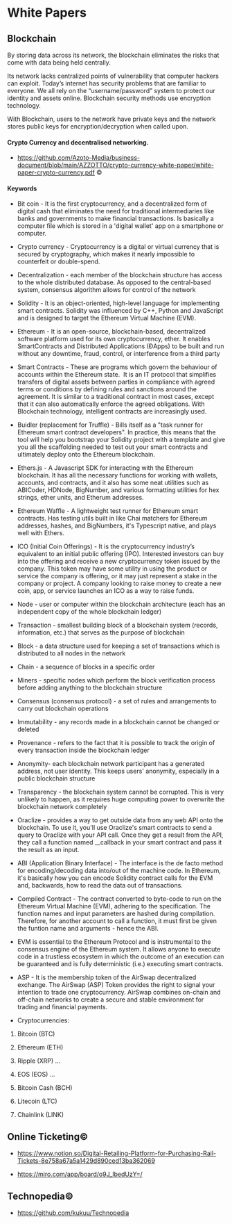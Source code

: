 # White Papers

## Blockchain

By storing data across its network, the blockchain eliminates the risks that come with data being held centrally.

Its network lacks centralized points of vulnerability that computer hackers can exploit. Today’s internet has security problems that are familiar to everyone. We all rely on the “username/password” system to protect our identity and assets online. Blockchain security methods use encryption technology.

With Blockchain, users to the network have private keys and the network stores public keys for encryption/decryption when called upon.

#### Crypto Currency and decentralised networking.

- https://github.com/Azoto-Media/business-document/blob/main/AZZOTTO/crypto-currency-white-paper/white-paper-crypto-currency.pdf © 

#### Keywords
  
   - Bit coin - It is the first cryptocurrency, and a decentralized form of digital cash that eliminates the need for traditional intermediaries like banks and governments to make financial transactions. Is basically a computer file which is stored in a 'digital wallet' app on a smartphone or computer.
  
  - Crypto currency - Cryptocurrency is a digital or virtual currency that is secured by cryptography, which makes it nearly impossible to counterfeit or double-spend.
  
  - Decentralization - each member of the blockchain structure has access to the whole distributed database. As opposed to the central-based system, consensus algorithm allows for control of the network
  
  - Solidity - It is an object-oriented, high-level language for implementing smart contracts. Solidity was influenced by C++, Python and JavaScript and is designed to target the Ethereum Virtual Machine (EVM).
  
  - Ethereum - It is an open-source, blockchain-based, decentralized software platform used for its own cryptocurrency, ether. It enables SmartContracts and Distributed Applications (ĐApps) to be built and run without any downtime, fraud, control, or interference from a third party
  
  - Smart Contracts - These are programs which govern the behaviour of accounts within the Ethereum state.  It is an IT protocol that simplifies transfers of digital assets between parties in compliance with agreed terms or conditions by defining rules and sanctions around the agreement. It is similar to a traditional contract in most cases, except that it can also automatically enforce the agreed obligations. With Blockchain technology, intelligent contracts are increasingly used.
  
  - Buidler (replacement for Truffle) - Bills itself as a "task runner for Ethereum smart contract developers". In practice, this means that the tool will help you bootstrap your Solidity project with a template and give you all the scaffolding needed to test out your smart contracts and ultimately deploy onto the Ethereum blockchain.
  
  - Ethers.js -  A Javascript SDK for interacting with the Ethereum blockchain.  It has all the necessary functions for working with wallets, accounts, and contracts, and it also has some neat utilities such as ABICoder, HDNode, BigNumber, and various formatting utilities for hex strings, ether units, and Etherum addresses.
  
  - Ethereum Waffle -  A lightweight test runner for Ethereum smart contracts. Has testing utils built in like Chai matchers for Ethereum addresses, hashes, and BigNumbers, it's Typescript native, and plays well with Ethers.
  
  - ICO (Initial Coin Offerings) -  It is the cryptocurrency industry’s equivalent to an initial public offering (IPO). Interested investors can buy into the offering and receive a new cryptocurrency token issued by the company. This token may have some utility in using the product or service the company is offering, or it may just represent a stake in the company or project. A company looking to raise money to create a new coin, app, or service launches an ICO as a way to raise funds.
 
  - Node - user or computer within the blockchain architecture (each has an independent copy of the whole blockchain ledger)
  
- Transaction - smallest building block of a blockchain system (records, information, etc.) that serves as the purpose of blockchain

- Block - a data structure used for keeping a set of transactions which is distributed to all nodes in the network

- Chain - a sequence of blocks in a specific order

- Miners - specific nodes which perform the block verification process before adding anything to the blockchain structure

- Consensus (consensus protocol) - a set of rules and arrangements to carry out blockchain operations

- Immutability - any records made in a blockchain cannot be changed or deleted

 - Provenance - refers to the fact that it is possible to track the origin of every transaction inside the blockchain ledger

- Anonymity- each blockchain network participant has a generated address, not user identity. This keeps users' anonymity, especially in a public blockchain structure

- Transparency - the blockchain system cannot be corrupted. This is very unlikely to happen, as it requires huge computing power to overwrite the blockchain network completely

- Oraclize  - provides a way to get outside data from any web API onto the blockchain. To use it, you'll use Oraclize's smart contracts to send a query to Oraclize with your API call. Once they get a result from the API, they call a function named __callback in your smart contract and pass it the result as an input.

- ABI (Application Binary Interface) - The interface is the de facto method for encoding/decoding data into/out of the machine code. In Ethereum, it's basically how you can encode Solidity contract calls for the EVM and, backwards, how to read the data out of transactions.

- Compiled Contract -  The contract converted to byte-code to run on the Ethereum Virtual Machine (EVM), adhering to the specification. The function names and input parameters are hashed during compilation. Therefore, for another account to call a function, it must first be given the funtion name and arguments - hence the ABI.

- EVM is essential to the Ethereum Protocol and is instrumental to the consensus engine of the Ethereum system. It allows anyone to execute code in a trustless ecosystem in which the outcome of an execution can be guaranteed and is fully deterministic (i.e.) executing smart contracts.

- ASP - It is the membership token of the AirSwap decentralized exchange. The AirSwap (ASP) Token provides the right to signal your intention to trade one cryptocurrency. AirSwap combines on-chain and off-chain networks to create a secure and stable environment for trading and financial payments.

- Cryptocurrencies:   
 
 1. Bitcoin (BTC)

 2. Ethereum (ETH)

 3. Ripple (XRP) ...

 4. EOS (EOS) ...
 
 5. Bitcoin Cash (BCH)
 
 6. Litecoin (LTC) 

 7. Chainlink (LINK)
  
## Online Ticketing© 
- https://www.notion.so/Digital-Retailing-Platform-for-Purchasing-Rail-Tickets-8e758a67a5a1429d890ced13ba362069 

- https://miro.com/app/board/o9J_lbedUzY=/


## Technopedia© 

- https://github.com/kukuu/Technopedia
